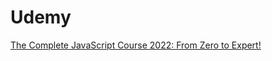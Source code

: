 # Udemy
[The Complete JavaScript Course 2022: From Zero to Expert!
](https://www.udemy.com/share/101Wfe3@bNXAVCSbE7DkWAvv8HWIzK7rmizBablMJoc01ZCccqJbTGHs8eTVPUeCAN560whwmw==/)
